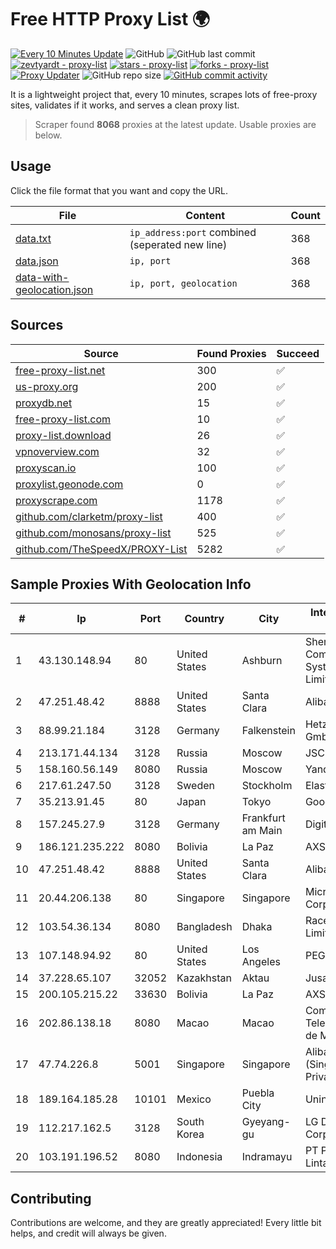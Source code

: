 
# Free HTTP Proxy List 🌍

[![Every 10 Minutes Update](https://github.com/mertguvencli/http-proxy-list/actions/workflows/main.yml/badge.svg?branch=main)](https://github.com/mertguvencli/http-proxy-list/actions/workflows/main.yml)
![GitHub](https://img.shields.io/github/license/mertguvencli/http-proxy-list)
![GitHub last commit](https://img.shields.io/github/last-commit/mertguvencli/http-proxy-list)
[![zevtyardt - proxy-list](https://img.shields.io/static/v1?label=zevtyardt&message=proxy-list&color=blue&logo=github)](https://github.com/zevtyardt/proxy-list "Go to GitHub repo")
[![stars - proxy-list](https://img.shields.io/github/stars/zevtyardt/proxy-list?style=social)](https://github.com/zevtyardt/proxy-list)
[![forks - proxy-list](https://img.shields.io/github/forks/zevtyardt/proxy-list?style=social)](https://github.com/zevtyardt/proxy-list)
[![Proxy Updater](https://github.com/zevtyardt/proxy-list/workflows/Proxy%20Updater/badge.svg)](https://github.com/zevtyardt/proxy-list/actions?query=workflow:"Proxy+Updater")
![GitHub repo size](https://img.shields.io/github/repo-size/zevtyardt/proxy-list)
[![GitHub commit activity](https://img.shields.io/github/commit-activity/m/zevtyardt/proxy-list?logo=commits)](https://github.com/zevtyardt/proxy-list/commits/main)

It is a lightweight project that, every 10 minutes, scrapes lots of free-proxy sites, validates if it works, and serves a clean proxy list.

> Scraper found **8068** proxies at the latest update. Usable proxies are below.

## Usage

Click the file format that you want and copy the URL.

|File|Content|Count|
|----|-------|-----|
|[data.txt](https://raw.githubusercontent.com/mertguvencli/http-proxy-list/main/proxy-list/data.txt)|`ip_address:port` combined (seperated new line)|368|
|[data.json](https://raw.githubusercontent.com/mertguvencli/http-proxy-list/main/proxy-list/data.json)|`ip, port`|368|
|[data-with-geolocation.json](https://raw.githubusercontent.com/mertguvencli/http-proxy-list/main/proxy-list/data-with-geolocation.json)|`ip, port, geolocation`|368|

## Sources

|Source|Found Proxies|Succeed|
|------|-------------|-------|
|[free-proxy-list.net](https://free-proxy-list.net)|300|✅|
|[us-proxy.org](https://www.us-proxy.org)|200|✅|
|[proxydb.net](http://proxydb.net)|15|✅|
|[free-proxy-list.com](https://free-proxy-list.com/?page=&port=&type%5B%5D=http&type%5B%5D=https&up_time=0&search=Search)|10|✅|
|[proxy-list.download](https://www.proxy-list.download/HTTP)|26|✅|
|[vpnoverview.com](https://vpnoverview.com/privacy/anonymous-browsing/free-proxy-servers)|32|✅|
|[proxyscan.io](https://www.proxyscan.io)|100|✅|
|[proxylist.geonode.com](https://proxylist.geonode.com/api/proxy-list?limit=300&page=1&sort_by=lastChecked&sort_type=desc&protocols=http,https)|0|✅|
|[proxyscrape.com](https://api.proxyscrape.com/v2/?request=displayproxies&protocol=http&timeout=10000&country=all&ssl=all&anonymity=all)|1178|✅|
|[github.com/clarketm/proxy-list](https://raw.githubusercontent.com/clarketm/proxy-list/master/proxy-list-raw.txt)|400|✅|
|[github.com/monosans/proxy-list](https://raw.githubusercontent.com/monosans/proxy-list/main/proxies/http.txt)|525|✅|
|[github.com/TheSpeedX/PROXY-List](https://raw.githubusercontent.com/TheSpeedX/PROXY-List/master/http.txt)|5282|✅|


## Sample Proxies With Geolocation Info

|#|Ip|Port|Country|City|Internet Service Provider|
|-|--|----|-------|----|-------------------------|
|1|43.130.148.94|80|United States|Ashburn|Shenzhen Tencent Computer Systems Company Limited|
|2|47.251.48.42|8888|United States|Santa Clara|Alibaba.com LLC|
|3|88.99.21.184|3128|Germany|Falkenstein|Hetzner Online GmbH|
|4|213.171.44.134|3128|Russia|Moscow|JSC Comcor|
|5|158.160.56.149|8080|Russia|Moscow|Yandex.Cloud LLC|
|6|217.61.247.50|3128|Sweden|Stockholm|Elastx AB|
|7|35.213.91.45|80|Japan|Tokyo|Google LLC|
|8|157.245.27.9|3128|Germany|Frankfurt am Main|DigitalOcean, LLC|
|9|186.121.235.222|8080|Bolivia|La Paz|AXS Bolivia S. A.|
|10|47.251.48.42|8888|United States|Santa Clara|Alibaba.com LLC|
|11|20.44.206.138|80|Singapore|Singapore|Microsoft Corporation|
|12|103.54.36.134|8080|Bangladesh|Dhaka|Race Online Limited|
|13|107.148.94.92|80|United States|Los Angeles|PEG TECH INC|
|14|37.228.65.107|32052|Kazakhstan|Aktau|Jusan Mobile JSC|
|15|200.105.215.22|33630|Bolivia|La Paz|AXS Bolivia S. A.|
|16|202.86.138.18|8080|Macao|Macao|Companhia de Telecomunicacoes de Macau|
|17|47.74.226.8|5001|Singapore|Singapore|Alibaba Cloud (Singapore) Private Limited|
|18|189.164.185.28|10101|Mexico|Puebla City|Uninet S.A. de C.V|
|19|112.217.162.5|3128|South Korea|Gyeyang-gu|LG DACOM Corporation|
|20|103.191.196.52|8080|Indonesia|Indramayu|PT Pangkalan Lintas Data|



## Contributing

Contributions are welcome, and they are greatly appreciated! Every
little bit helps, and credit will always be given.


